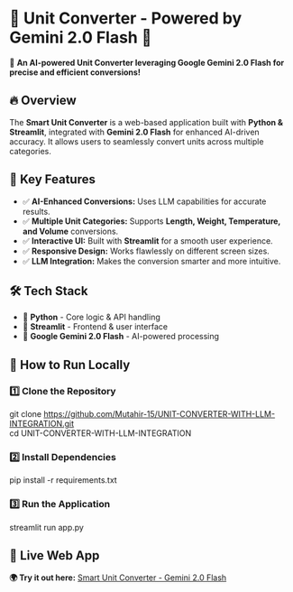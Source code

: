 # 🌟 Unit Converter - Powered by Gemini 2.0 Flash 🌟

🚀 **An AI-powered Unit Converter leveraging Google Gemini 2.0 Flash for precise and efficient conversions!**  

## 🔥 Overview
The **Smart Unit Converter** is a web-based application built with **Python & Streamlit**, integrated with **Gemini 2.0 Flash** for enhanced AI-driven accuracy. It allows users to seamlessly convert units across multiple categories.

## 🎯 Key Features
- ✅ **AI-Enhanced Conversions:** Uses LLM capabilities for accurate results.  
- ✅ **Multiple Unit Categories:** Supports **Length, Weight, Temperature, and Volume** conversions.  
- ✅ **Interactive UI:** Built with **Streamlit** for a smooth user experience.  
- ✅ **Responsive Design:** Works flawlessly on different screen sizes.  
- ✅ **LLM Integration:** Makes the conversion smarter and more intuitive.  

## 🛠️ Tech Stack
- 🐍 **Python** - Core logic & API handling  
- 🎨 **Streamlit** - Frontend & user interface  
- 🤖 **Google Gemini 2.0 Flash** - AI-powered processing    

## 🚀 How to Run Locally

### 1️⃣ Clone the Repository

git clone https://github.com/Mutahir-15/UNIT-CONVERTER-WITH-LLM-INTEGRATION.git<br>
cd UNIT-CONVERTER-WITH-LLM-INTEGRATION

### 2️⃣ Install Dependencies

pip install -r requirements.txt

### 3️⃣ Run the Application

streamlit run app.py

## 🔗 Live Web App
**🌍 Try it out here:** [Smart Unit Converter - Gemini 2.0 Flash](https://unit-converter-llm.streamlit.app/)
